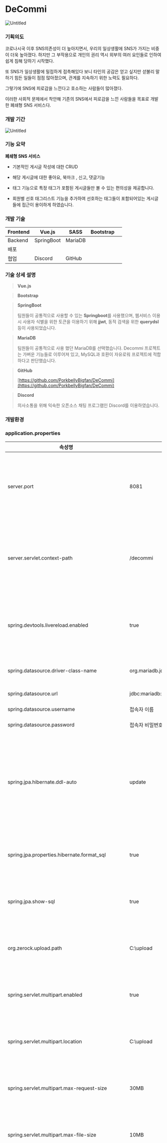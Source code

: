 # DeCommi
![Untitled](https://s3-us-west-2.amazonaws.com/secure.notion-static.com/d4545522-13f6-4e7f-abe9-07d369d40d33/Untitled.png)

### 기획의도

코로나시국 이후 SNS의존성이 더 높아지면서, 우리의 일상생활에 SNS가 가지는 비중이 더욱 높아졌다. 하지만 그 부작용으로 개인의 권리 역시 외부의 여러 요인들로 인하여 쉽게 침해 당하기 시작했다.

또 SNS가 일상생활에 밀접하게 접촉해있다 보니 타인의 공감은 얻고 싶지만 섣불리 말하기 힘든 일들이 점점 많아졌으며, 관계를 지속하기 위한 노력도 필요하다.

그렇기에 SNS에 피로감을 느낀다고 호소하는 사람들이 많아졌다.

이러한 사회적 문제에서 착안해 기존의 SNS에서 피로감을 느낀 사람들을 목표로 개발한 폐쇄형 SNS 서비스다.

### 개발 기간

![Untitled](https://s3-us-west-2.amazonaws.com/secure.notion-static.com/2ede3fa3-5472-4087-ab84-8abc01239246/Untitled.png)

### 기능 요약

**폐쇄형 SNS 서비스**

- 기본적인 게시글 작성에 대한 CRUD

- 해당 게시글에 대한 좋아요, 북마크 , 신고, 댓글기능

- 태그 기능으로 특정 태그가 포함된 게시글들만 볼 수 있는 편의성을 제공합니다.

- 회원별 선호 태그리스트 기능을 추가하여 선호하는 태그들이 포함되어있는 게시글들에 접근이 용이하게 하였습니다.

### 개발 기술

| Frontend | Vue.js | SASS | Bootstrap |  |
| --- | --- | --- | --- | --- |
| Backend | SpringBoot | MariaDB |  |  |
| 배포 |  |  |  |  |
| 협업 | Discord | GitHub |  |  |

### 기술 상세 설명

> **Vue.js**
> 
> 
> 

> **Bootstrap**
> 
> 
> 

> **SpringBoot**
> 
> 
> 팀원들이 공통적으로 사용할 수 있는 **Springboot**를 사용했으며, 웹서비스 이용시 사용자 식별을 위한 토큰을 이용하기 위해 **jjwt**, 동적 검색을 위한 **querydsl** 등이 사용되었습니다.
> 

> **MariaDB**
> 
> 
> 팀원들이 공통적으로 사용 했던 MariaDB를 선택했습니다. Decommi 프로젝트는 가벼운 기능들로 이루어져 있고, MySQL과 호환이 자유로워 프로젝트에 적합하다고 판단했습니다.
> 

> **GitHub**
> 
> 
> [https://github.com/PorkbellyBigfan/DeCommi](https://github.com/PorkbellyBigfan/DeCommi)
> 

> **Discord**
> 
> 
> 의사소통을 위해 익숙한 오픈소스 채팅 프로그램인 Discord를 이용하였습니다.
> 

### 개발환경

### application.properties

| 속성명 | 속성값 | 설명 |
| --- | --- | --- |
| server.port | 8081 | Front 구동시 프록시 포트가 8081입니다. 수정시 프론트 쪽도 맞춰주셔야 합니다. |
| server.servlet.context-path | /decommi | 프런트 devserver 구동시 자동으로 decommi가 붙습니다 이 또한 수정 시 맞춰주시길 바랍니다 |
| spring.devtools.livereload.enabled | true | 속성값이 true이면 jsp, css, scss 변경시 새로고침 없이 적용이 가능합니다. |
| spring.datasource.driver-class-name | org.mariadb.jdbc.Driver | MariaDB로 세팅되어 있습니다 |
| spring.datasource.url | jdbc:mariadb://localhost:3306/decommiex | MariaDB 세팅 |
| spring.datasource.username | 접속자 이름 | MariaDB 세팅 |
| spring.datasource.password | 접속자 비밀번호 | MariaDB 세팅 |
| spring.jpa.hibernate.ddl-auto | update | JPA 하이버네이트의 설정입니다 상황에 맞게 조절해주세요. 개발환경에서는 create로 설정해주시면 테이블을 새로 설정합니다. |
| spring.jpa.properties.hibernate.format_sql | true | JPA 하이버네이트의 설정입니다. 상황에 맞게 조절해주세요 |
| spring.jpa.show-sql | true | JPA 하이버네이트의 설정입니다. 상황에 맞게 조절해주세요 |
| org.zerock.upload.path | C:\\upload | 파일 업로드 관련 설정입니다. 업로드되는 파일의 경로입니다. |
| spring.servlet.multipart.enabled | true | 파일 업로드 관련 설정입니다. 상황에 맞게 조절해 주세요 |
| spring.servlet.multipart.location | C:\\upload | 파일 업로드 관련 설정입니다. 상황에 맞게 조절해 주세요 |
| spring.servlet.multipart.max-request-size | 30MB | 파일 업로드 관련 설정입니다. 상황에 맞게 조절해 주세요 |
| spring.servlet.multipart.max-file-size | 10MB | 파일 업로드 관련 설정입니다. 상황에 맞게 조절해 주세요 |
| logging.servlet.org.springframework.security.web | trace | 스프링 부트 Security 로그 관련 설정입니다. Spring Boot의 일반적인 기본 로그 출력은 날짜 및 시간, 로그 수준, 프로세스 ID, 스레드 이름, 소스 클래스 이름 및 로그 메시지 요소를 캡처합니다. 로깅 수준은 ERROR, WARN, INFO, DEBUG 또는 TRACE 중 하나일 수 있습니다. 기본적으로 ERROR, WARN 및 INFO 수준 메시지가 기록됩니다. |
| logging.level.org.zerock | debug | Spring Boot의 일반적인 기본 로그 출력은 날짜 및 시간, 로그 수준, 프로세스 ID, 스레드 이름, 소스 클래스 이름 및 로그 메시지 요소를 캡처합니다. 로깅 수준은 ERROR, WARN, INFO, DEBUG 또는 TRACE 중 하나일 수 있습니다. 기본적으로 ERROR, WARN 및 INFO 수준 메시지가 기록됩니다. |
| server.error.whitelabel.enabled | false | 브라우져에서 오류 페이지를 보여줄 지 결정한다.
false로 지정하면 tomcat의 오류 페이지로 로딩이 된다 |
| spring.profiles.include | oauth | 설명필요! |

### 데이터베이스 구조

![Untitled](https://s3-us-west-2.amazonaws.com/secure.notion-static.com/d97ab9b1-79d9-49a7-9377-44c3c93d4ad5/Untitled.png)

### 멤버구성

| 이름 | 역할 | Github | 이메일 |
| --- | --- | --- | --- |
| 김형준 | 팀장,백앤드 | https://github.com/PorkbellyBigfan | porkbellyweb@gmail.com |
| 이태일 | 프론트앤드 | https://github.com/k1k2brz | refreshandreset@gmail.com |
| 박상민 | 백앤드 | https://github.com/psm418 | tkdalsdk11@gmail.com |
| 이준호 | 백앤드 | https://github.com/ZOONo-lee | zoonogi@naver.com |
